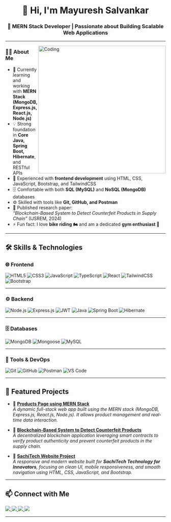 <h1 align="center">👋 Hi, I'm Mayuresh Salvankar</h1>
<h3 align="center">🚀 MERN Stack Developer | Passionate about Building Scalable Web Applications</h3>

---

<img align="right" alt="Coding" width="400" src="https://cdn.dribbble.com/users/1162077/screenshots/3848914/programmer.gif">

### 👨‍💻 About Me
- 🌱 Currently learning and working with **MERN Stack (MongoDB, Express.js, React.js, Node.js)**  
- 💡 Strong foundation in **Core Java, Spring Boot, Hibernate**, and RESTful APIs  
- 🧩 Experienced with **frontend development** using HTML, CSS, JavaScript, Bootstrap, and TailwindCSS  
- 🗄️ Comfortable with both **SQL (MySQL)** and **NoSQL (MongoDB)** databases  
- ⚙️ Skilled with tools like **Git, GitHub, and Postman**  
- 📄 Published research paper:  
  *“Blockchain-Based System to Detect Counterfeit Products in Supply Chain”* (IJSREM, 2024)  
- ⚡ Fun fact: I love **bike riding 🏍️** and am a dedicated **gym enthusiast 💪**

---

## 🛠️ Skills & Technologies

### 🌐 Frontend
![HTML5](https://img.shields.io/badge/HTML5-E34F26?style=for-the-badge&logo=html5&logoColor=white)
![CSS3](https://img.shields.io/badge/CSS3-1572B6?style=for-the-badge&logo=css3&logoColor=white)
![JavaScript](https://img.shields.io/badge/JavaScript-F7DF1E?style=for-the-badge&logo=javascript&logoColor=black)
![TypeScript](https://img.shields.io/badge/TypeScript-3178C6?style=for-the-badge&logo=typescript&logoColor=white)
![React](https://img.shields.io/badge/React-20232A?style=for-the-badge&logo=react&logoColor=61DAFB)
![TailwindCSS](https://img.shields.io/badge/TailwindCSS-38B2AC?style=for-the-badge&logo=tailwind-css&logoColor=white)
![Bootstrap](https://img.shields.io/badge/Bootstrap-563D7C?style=for-the-badge&logo=bootstrap&logoColor=white)

---

### ⚙️ Backend
![Node.js](https://img.shields.io/badge/Node.js-339933?style=for-the-badge&logo=node.js&logoColor=white)
![Express.js](https://img.shields.io/badge/Express.js-000000?style=for-the-badge&logo=express&logoColor=white)
![JWT](https://img.shields.io/badge/JWT-000000?style=for-the-badge&logo=jsonwebtokens&logoColor=white)
![Java](https://img.shields.io/badge/Java-007396?style=for-the-badge&logo=java&logoColor=white)
![Spring Boot](https://img.shields.io/badge/Spring%20Boot-6DB33F?style=for-the-badge&logo=springboot&logoColor=white)
![Hibernate](https://img.shields.io/badge/Hibernate-59666C?style=for-the-badge&logo=hibernate&logoColor=C9A86A)

---

### 🗄️ Databases
![MongoDB](https://img.shields.io/badge/MongoDB-47A248?style=for-the-badge&logo=mongodb&logoColor=white)
![Mongoose](https://img.shields.io/badge/Mongoose-880000?style=for-the-badge&logo=mongoose&logoColor=white)
![MySQL](https://img.shields.io/badge/MySQL-4479A1?style=for-the-badge&logo=mysql&logoColor=white)

---

### 🧰 Tools & DevOps
![Git](https://img.shields.io/badge/Git-F05032?style=for-the-badge&logo=git&logoColor=white)
![GitHub](https://img.shields.io/badge/GitHub-181717?style=for-the-badge&logo=github&logoColor=white)
![Postman](https://img.shields.io/badge/Postman-FF6C37?style=for-the-badge&logo=postman&logoColor=white)
![VS Code](https://img.shields.io/badge/VS%20Code-007ACC?style=for-the-badge&logo=visualstudiocode&logoColor=white)

---

## 🧩 Featured Projects

- 🔗 [**Products Page using MERN Stack**](https://github.com/Mayuresh3843/Products-Page-using-MERN-stack)  
  *A dynamic full-stack web app built using the MERN stack (MongoDB, Express.js, React.js, Node.js). It allows product management and real-time data interaction.*

- 🔗 [**Blockchain-Based System to Detect Counterfeit Products**](https://github.com/Mayuresh3843/Blockchain-based-system-to-detect-counterfeit-products-in-supply-chain)  
  *A decentralized blockchain application leveraging smart contracts to verify product authenticity and prevent counterfeit products in the supply chain.*

- 🔗 [**SachiTech Website Project**](https://github.com/Mayuresh3843/Sachitech-website-project)  
  *A responsive and modern website built for **SachiTech Technology for Innovators**, focusing on clean UI, mobile responsiveness, and smooth navigation using HTML, CSS, JavaScript, and Bootstrap.*

---

## 📫 Connect with Me

<p align="left">
  <a href="https://linkedin.com/in/mayureshsalvankar" target="_blank">
    <img src="https://img.shields.io/badge/LinkedIn-0A66C2?style=for-the-badge&logo=linkedin&logoColor=white" />
  </a>
  <a href="https://instagram.com/mayureshsalvankar" target="_blank">
    <img src="https://img.shields.io/badge/Instagram-E4405F?style=for-the-badge&logo=instagram&logoColor=white" />
  </a>
  <a href="https://twitter.com/Mayuresh_44" target="_blank">
    <img src="https://img.shields.io/badge/Twitter-1DA1F2?style=for-the-badge&logo=twitter&logoColor=white" />
  </a>
  <a href="mailto:salvankar3843@gmail.com">
    <img src="https://img.shields.io/badge/Gmail-D14836?style=for-the-badge&logo=gmail&logoColor=white" />
  </a>
</p>

---


